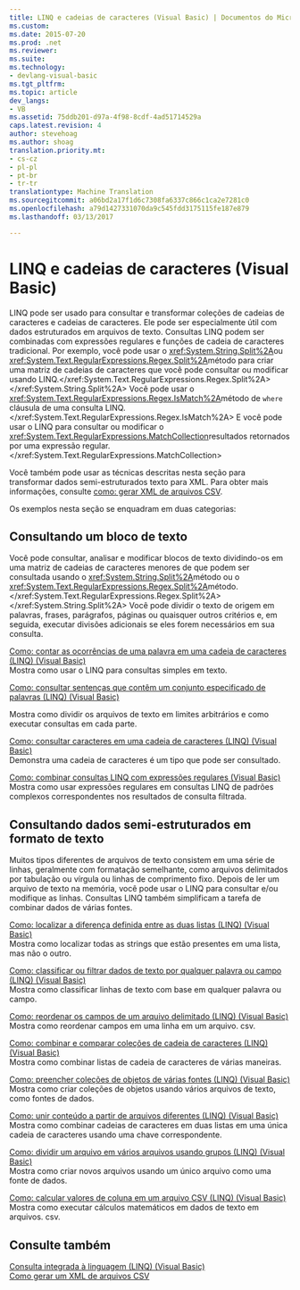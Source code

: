 ```yaml
---
title: LINQ e cadeias de caracteres (Visual Basic) | Documentos do Microsoft
ms.custom: 
ms.date: 2015-07-20
ms.prod: .net
ms.reviewer: 
ms.suite: 
ms.technology:
- devlang-visual-basic
ms.tgt_pltfrm: 
ms.topic: article
dev_langs:
- VB
ms.assetid: 75ddb201-d97a-4f98-8cdf-4ad51714529a
caps.latest.revision: 4
author: stevehoag
ms.author: shoag
translation.priority.mt:
- cs-cz
- pl-pl
- pt-br
- tr-tr
translationtype: Machine Translation
ms.sourcegitcommit: a06bd2a17f1d6c7308fa6337c866c1ca2e7281c0
ms.openlocfilehash: a79d1427331070da9c545fdd3175115fe187e879
ms.lasthandoff: 03/13/2017

---
```

# <a name="linq-and-strings-visual-basic"></a>LINQ e cadeias de caracteres (Visual Basic)
LINQ pode ser usado para consultar e transformar coleções de cadeias de caracteres e cadeias de caracteres. Ele pode ser especialmente útil com dados estruturados em arquivos de texto. Consultas LINQ podem ser combinadas com expressões regulares e funções de cadeia de caracteres tradicional. Por exemplo, você pode usar o <xref:System.String.Split%2A>ou <xref:System.Text.RegularExpressions.Regex.Split%2A>método para criar uma matriz de cadeias de caracteres que você pode consultar ou modificar usando LINQ.</xref:System.Text.RegularExpressions.Regex.Split%2A> </xref:System.String.Split%2A> Você pode usar o <xref:System.Text.RegularExpressions.Regex.IsMatch%2A>método de `where` cláusula de uma consulta LINQ.</xref:System.Text.RegularExpressions.Regex.IsMatch%2A> E você pode usar o LINQ para consultar ou modificar o <xref:System.Text.RegularExpressions.MatchCollection>resultados retornados por uma expressão regular.</xref:System.Text.RegularExpressions.MatchCollection>  
  
 Você também pode usar as técnicas descritas nesta seção para transformar dados semi-estruturados texto para XML. Para obter mais informações, consulte [como: gerar XML de arquivos CSV](how-to-generate-xml-from-csv-files.md).  
  
 Os exemplos nesta seção se enquadram em duas categorias:  
  
## <a name="querying-a-block-of-text"></a>Consultando um bloco de texto  
 Você pode consultar, analisar e modificar blocos de texto dividindo-os em uma matriz de cadeias de caracteres menores de que podem ser consultada usando o <xref:System.String.Split%2A>método ou o <xref:System.Text.RegularExpressions.Regex.Split%2A>método.</xref:System.Text.RegularExpressions.Regex.Split%2A> </xref:System.String.Split%2A> Você pode dividir o texto de origem em palavras, frases, parágrafos, páginas ou quaisquer outros critérios e, em seguida, executar divisões adicionais se eles forem necessários em sua consulta.  
  
 [Como: contar as ocorrências de uma palavra em uma cadeia de caracteres (LINQ) (Visual Basic)](how-to-count-occurrences-of-a-word-in-a-string-linq.md)  
 Mostra como usar o LINQ para consultas simples em texto.  
  
 [Como: consultar sentenças que contêm um conjunto especificado de palavras (LINQ) (Visual Basic)](how-to-query-for-sentences-that-contain-a-specified-set-of-words.md)

 Mostra como dividir os arquivos de texto em limites arbitrários e como executar consultas em cada parte.  
  
 [Como: consultar caracteres em uma cadeia de caracteres (LINQ) (Visual Basic)](how-to-query-for-characters-in-a-string-linq.md)  
 Demonstra uma cadeia de caracteres é um tipo que pode ser consultado.  
  
 [Como: combinar consultas LINQ com expressões regulares (Visual Basic)](how-to-combine-linq-queries-with-regular-expressions.md)  
 Mostra como usar expressões regulares em consultas LINQ de padrões complexos correspondentes nos resultados de consulta filtrada.  
  
## <a name="querying-semi-structured-data-in-text-format"></a>Consultando dados semi-estruturados em formato de texto  
 Muitos tipos diferentes de arquivos de texto consistem em uma série de linhas, geralmente com formatação semelhante, como arquivos delimitados por tabulação ou vírgula ou linhas de comprimento fixo. Depois de ler um arquivo de texto na memória, você pode usar o LINQ para consultar e/ou modifique as linhas. Consultas LINQ também simplificam a tarefa de combinar dados de várias fontes.  
  
 [Como: localizar a diferença definida entre as duas listas (LINQ) (Visual Basic)](how-to-find-the-set-difference-between-two-lists-linq.md)  
 Mostra como localizar todas as strings que estão presentes em uma lista, mas não o outro.  
  
 [Como: classificar ou filtrar dados de texto por qualquer palavra ou campo (LINQ) (Visual Basic)](how-to-sort-or-filter-text-data-by-any-word-or-field-linq.md)  
 Mostra como classificar linhas de texto com base em qualquer palavra ou campo.  
  
 [Como: reordenar os campos de um arquivo delimitado (LINQ) (Visual Basic)](how-to-reorder-the-fields-of-a-delimited-file.md)  
 Mostra como reordenar campos em uma linha em um arquivo. csv.  
  
 [Como: combinar e comparar coleções de cadeia de caracteres (LINQ) (Visual Basic)](how-to-combine-and-compare-string-collections-linq.md)  
 Mostra como combinar listas de cadeia de caracteres de várias maneiras.  
  
 [Como: preencher coleções de objetos de várias fontes (LINQ) (Visual Basic)](how-to-populate-object-collections-from-multiple-sources-linq.md)  
 Mostra como criar coleções de objetos usando vários arquivos de texto, como fontes de dados.  
  
 [Como: unir conteúdo a partir de arquivos diferentes (LINQ) (Visual Basic)](how-to-join-content-from-dissimilar-files-linq.md)  
 Mostra como combinar cadeias de caracteres em duas listas em uma única cadeia de caracteres usando uma chave correspondente.  
  
 [Como: dividir um arquivo em vários arquivos usando grupos (LINQ) (Visual Basic)](how-to-split-a-file-into-many-files-by-using-groups-linq.md)  
 Mostra como criar novos arquivos usando um único arquivo como uma fonte de dados.  
  
 [Como: calcular valores de coluna em um arquivo CSV (LINQ) (Visual Basic)](how-to-compute-column-values-in-a-csv-text-file-linq.md)  
 Mostra como executar cálculos matemáticos em dados de texto em arquivos. csv.  
  
## <a name="see-also"></a>Consulte também  
 [Consulta integrada à linguagem (LINQ) (Visual Basic)](index.md)   
 [Como gerar um XML de arquivos CSV](how-to-generate-xml-from-csv-files.md)

